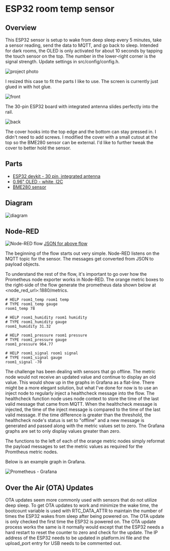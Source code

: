 # ESP32 room temp sensor

## Overview

This ESP32 sensor is setup to wake from deep sleep every 5 minutes, take a sensor reading, send the data to MQTT, and go back to sleep.  Intended for dark rooms, the OLED is only activated for about 10 seconds by tapping the touch sensor on the top.  The number in the lower-right corner is the signal strength.  Update settings in src/config/config.h.

![project photo](/img/ESP32-station-oled.jpg)

I resized this case to fit the parts I like to use.  The screen is currently just glued in with hot glue.

![front](/img/ESP32-station-front.jpg)

The 30-pin ESP32 board with integrated antenna slides perfectly into the rail.

![back](/img/ESP32-station-back.jpg)

The cover hooks into the top edge and the bottom can stay pressed in.  I didn't need to add screws.  I modified the cover with a small cutout at the top so the BME280 sensor can be external.  I'd like to further tweak the cover to better hold the sensor.

## Parts

- [ESP32 devkit - 30 pin, integrated antenna](https://www.aliexpress.com/item/1005001267643044.html)
- [0.96" OLED - white, I2C](https://www.aliexpress.com/item/32896971385.html)
- [BME280 sensor](https://www.aliexpress.com/item/4001098967210.html)


## Diagram

![diagram](/img/diagram.png)

## Node-RED

![Node-RED flow](/node-red/node-red-flow.png)
[JSON for above flow](node-red/flow.json)

The beginning of the flow starts out very simple.  Node-RED listens on the MQTT topic for the sensor.  The messages get converted from JSON to payload objects.

To understand the rest of the flow, it's important to go over how the Prometheus node exporter works in Node-RED.  The orange metric boxes to the right-side of the flow generate the prometheus data shown below at \<node_red_url\>:1880/metrics.

```
# HELP room1_temp room1 temp
# TYPE room1_temp gauge
room1_temp 78

# HELP room1_humidity room1 humidity
# TYPE room1_humidity gauge
room1_humidity 31.32

# HELP room1_pressure room1 pressure
# TYPE room1_pressure gauge
room1_pressure 964.77

# HELP room1_signal room1 signal
# TYPE room1_signal gauge
room1_signal -70
```

The challenge has been dealing with sensors that go offline.  The metric node would not receive an updated value and continue to display an old value.  This would show up in the graphs in Grafana as a flat-line.  There might be a more elegant solution, but what I've done for now is to use an inject node to regularly inject a healthcheck message into the flow.  The healthcheck function node uses node context to store the time of the last valid message that came from MQTT.  When the healthcheck message is injected, the time of the inject message is compared to the time of the last valid message.  If the time difference is greater than the threshold, the healthcheck node's status is set to "offline" and a new message is generated and passed along with the metric values set to zero.  The Grafana graphs are set to only display values greater than zero.

The functions to the left of each of the orange metric nodes simply reformat the payload messages to set the metric values as required for the Promtheus metric nodes.

Below is an example graph in Grafana.

![Prometheus - Grafana](/node-red/prom-grafana.png)

## Over the Air (OTA) Updates

OTA updates seem more commonly used with sensors that do not utilize deep sleep.  To get OTA updates to work and minimize the wake time, the bootcount variable is used with RTC_DATA_ATTR to maintain the number of times the ESP32 wakes from sleep after being powered on.  The OTA update is only checked the first time the ESP32 is powered on.  The OTA update process works the same is it normally would except that the ESP32 needs a hard restart to reset the counter to zero and check for the update.  The IP address of the ESP32 needs to be updated in platform.ini file and the upload_port entry for USB needs to be commented out.
